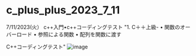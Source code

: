 # c_plus_plus_2023_7_11
7/11/2023(火）
c++入門•c++コーディングテスト
"1. C＋＋上級- 
	• 関数のオーバーロード
	• 参照による関数
	• 配列を関数に渡す
	
C++コーディングテスト"
![image](https://github.com/0Neokun0/c_plus_plus_2023_7_11/assets/90218986/454b32cb-931e-426a-ad79-a6ede815df6e)
